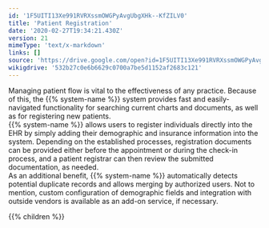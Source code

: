 ```yaml
---
id: '1F5UITI13Xe991RVRXssmOWGPyAvgUbgXHk--KfZILV0'
title: 'Patient Registration'
date: '2020-02-27T19:34:21.430Z'
version: 21
mimeType: 'text/x-markdown'
links: []
source: 'https://drive.google.com/open?id=1F5UITI13Xe991RVRXssmOWGPyAvgUbgXHk--KfZILV0'
wikigdrive: '532b27c0e6b6629c0700a7be5d1152af2683c121'
---
```





Managing patient flow is vital to the effectiveness of any practice. Because of this, the {{% system-name %}} system provides fast and easily-navigated functionality for searching current charts and documents, as well as for registering new patients.  
{{% system-name %}} allows users to register individuals directly into the EHR by simply adding their demographic and insurance information into the system. Depending on the established processes, registration documents can be provided either before the appointment or during the check-in process, and a patient registrar can then review the submitted documentation, as needed.  
As an additional benefit, {{% system-name %}} automatically detects potential duplicate records and allows merging by authorized users. Not to mention, custom configuration of demographic fields and integration with outside vendors is available as an add-on service, if necessary.



{{% children %}}






